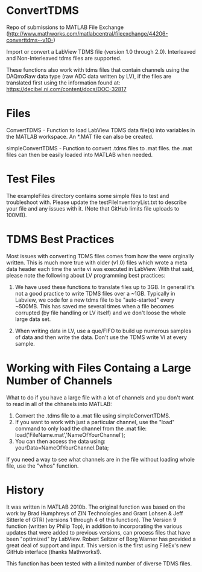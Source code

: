 ConvertTDMS
============

Repo of submissions to MATLAB File Exchange (http://www.mathworks.com/matlabcentral/fileexchange/44206-converttdms--v10-)

Import or convert a LabView TDMS file (version 1.0 through 2.0).  Interleaved and Non-Interleaved tdms files are supported.

These functions also work with tdms files that contain channels using the DAQmxRaw data type (raw ADC data written by LV), if the files are translated first using the information found at: https://decibel.ni.com/content/docs/DOC-32817


Files
============
ConvertTDMS - Function to load LabView TDMS data file(s) into variables in the MATLAB workspace. An *.MAT file can also be created.

simpleConvertTDMS - Function to convert .tdms files to .mat files. the .mat files can then be easily loaded into MATLAB when needed.


Test Files
============

The exampleFiles directory contains some simple files to test and troubleshoot with.    Please update the testFileInventoryList.txt to describe your file and any issues with it.  (Note that GitHub limits file uploads to 100MB). 


TDMS Best Practices
============

Most issues with converting TDMS files comes from  how the were orginally written.  This is much more true with older (v1.0) files which wrote a meta data header each time the write vi was executed in LabView.  With that said, please note the following about LV programming best practices:

1) We have used these functions to translate files up to 3GB. In general it's not a good practice to write TDMS files over a ~1GB. Typically in Labview, we code for a new tdms file to be "auto-started" every ~500MB. This has saved me several times when a file becomes corrupted (by file handling or LV itself) and we don't loose the whole large data set. 

2) When writing data in LV, use a que/FIFO to build up numerous samples of data and then write the data.  Don't use the TDMS write VI at every sample. 


Working with Files Containg a Large Number of Channels
============

What to do if you have a large file with a lot of channels and you don't want to read in all of the chhanels into MATLAB:

1) Convert the .tdms file to a .mat file using simpleConvertTDMS. 
2) If you want to work with just a particular channel, use the "load" command to only load the channel from the .mat file: load('FileName.mat','NameOfYourChannel'); 
3) You can then access the data using: yourData=NameOfYourChannel.Data;

If you need a way to see what channels are in the file without loading whole file, use the "whos" function.


History
============

It was written in MATLAB 2010b. The original function was based on the work by Brad Humphreys of ZIN Technologies and Grant Lohsen & Jeff Sitterle of GTRI (versions 1 through 4 of this function). The Version 9 function (written by Philip Top), in addition to incorporating the various updates that were added to previous versions, can process files that have been "optimized" by LabView. Robert Seltzer of Borg Warner has provided a great deal of support and input.  This version is the first using FileEx's new GitHub interface (thanks Mathworks!).

This function has been tested with a limited number of diverse TDMS files.
